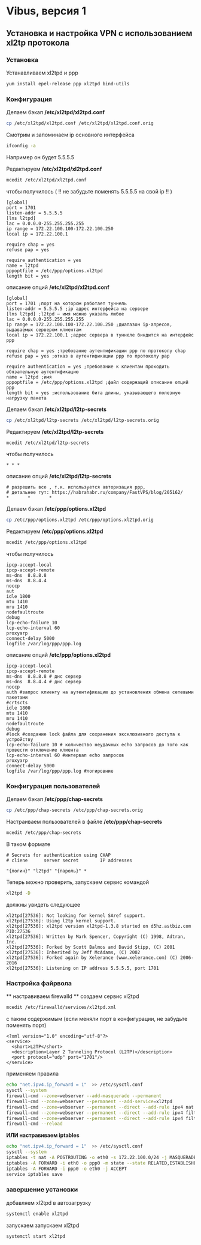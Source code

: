 # Vibus, версия 1
## Установка и настройка VPN с использованием xl2tp протокола

### Установка
Устанавливаем xl2tpd и ppp
```bash
yum install epel-release ppp xl2tpd bind-utils
```

### Конфигурация
Делаем бэкап **/etc/xl2tpd/xl2tpd.conf**
```bash
cp /etc/xl2tpd/xl2tpd.conf /etc/xl2tpd/xl2tpd.conf.orig
```
Смотрим и запоминаем ip основного интерфейса
```bash
ifconfig -a
```
Например он будет 5.5.5.5

Редактируем **/etc/xl2tpd/xl2tpd.conf**
```bash
mcedit /etc/xl2tpd/xl2tpd.conf
```
чтобы получилось ( !! не забудьте поменять 5.5.5.5 на свой ip !! )
```text
[global]
port = 1701
listen-addr = 5.5.5.5
[lns l2tpd]
lac = 0.0.0.0-255.255.255.255
ip range = 172.22.100.100-172.22.100.250
local ip = 172.22.100.1
 
require chap = yes
refuse pap = yes
 
require authentication = yes
name = l2tpd
pppoptfile = /etc/ppp/options.xl2tpd
length bit = yes
```
описание опций **/etc/xl2tpd/xl2tpd.conf**
```text
[global]
port = 1701 ;порт на котором работает туннель
listen-addr = 5.5.5.5 ;ip адрес интерфейса на сервере
[lns l2tpd] ;l2tpd — имя можно указать любое
lac = 0.0.0.0-255.255.255.255
ip range = 172.22.100.100-172.22.100.250 ;диапазон ip-алресов, выдаваемых сервером клиентам
local ip = 172.22.100.1 ;адрес сервера в туннеле биндится на интерфейс ppp
 
require chap = yes ;требование аутентификации ppp по протоколу chap
refuse pap = yes ;отказ в аутентификации ppp по протоколу pap
 
require authentication = yes ;требование к клиентам проходить обязательную аутентификацию
name = l2tpd ;имя
pppoptfile = /etc/ppp/options.xl2tpd ;файл содержащий описание опций ppp
length bit = yes ;использование бита длины, указывающего полезную нагрузку пакета
```
Делаем бэкап **/etc/xl2tpd/l2tp-secrets**
```bash
cp /etc/xl2tpd/l2tp-secrets /etc/xl2tpd/l2tp-secrets.orig
```
Редактируем **/etc/xl2tpd/l2tp-secrets**
```bash
mcedit /etc/xl2tpd/l2tp-secrets
```
чтобы получилось
```text
* * *
```
описание опций **/etc/xl2tpd/l2tp-secrets**
```text
# разрешить все , т.к. используется авторизация ppp, 
# детальнее тут: https://habrahabr.ru/company/FastVPS/blog/205162/
*       *       *   
```
Делаем бэкап **/etc/ppp/options.xl2tpd**
```bash
cp /etc/ppp/options.xl2tpd /etc/ppp/options.xl2tpd.orig
```
Редактируем **/etc/ppp/options.xl2tpd**
```bash
mcedit /etc/ppp/options.xl2tpd
```
чтобы получилось
```text
ipcp-accept-local
ipcp-accept-remote
ms-dns  8.8.8.8
ms-dns  8.8.4.4
noccp
aut
idle 1800
mtu 1410
mru 1410
nodefaultroute
debug
lcp-echo-failure 10
lcp-echo-interval 60
proxyarp
connect-delay 5000
logfile /var/log/ppp/ppp.log
```
описание опций **/etc/ppp/options.xl2tpd**
```text
ipcp-accept-local
ipcp-accept-remote
ms-dns  8.8.8.8 # днс сервер
ms-dns  8.8.4.4 # днс сервер
noccp
auth #запрос клиенту на аутентификацию до установления обмена сетевыми пакетами
#crtscts
idle 1800
mtu 1410
mru 1410
nodefaultroute
debug
#lock #создание lock файла для сохранения эксклюзивного доступа к устройству
lcp-echo-failure 10 # количество неудачных echo запросов до того как провести отключение клиента
lcp-echo-interval 60 #интервал echo запросов
proxyarp
connect-delay 5000
logfile /var/log/ppp/ppp.log #логировние
```
### Конфигурация пользователей
Делаем бэкап **/etc/ppp/chap-secrets**
```bash
cp /etc/ppp/chap-secrets /etc/ppp/chap-secrets.orig
```
Настраиваем пользователей в файле **/etc/ppp/chap-secrets**
```bash
mcedit /etc/ppp/chap-secrets
```
В таком формате
```text
# Secrets for authentication using CHAP
# clienе      server secret        IP addresses
 
"{логин}" "l2tpd" "{пароль}" *
```
Теперь можно проверить, запускаем сервис командой
```bash
xl2tpd -D
```
должны увидеть следующее
```text
xl2tpd[27536]: Not looking for kernel SAref support.
xl2tpd[27536]: Using l2tp kernel support.
xl2tpd[27536]: xl2tpd version xl2tpd-1.3.8 started on d5hz.astbiz.com PID:27536
xl2tpd[27536]: Written by Mark Spencer, Copyright (C) 1998, Adtran, Inc.
xl2tpd[27536]: Forked by Scott Balmos and David Stipp, (C) 2001
xl2tpd[27536]: Inherited by Jeff McAdams, (C) 2002
xl2tpd[27536]: Forked again by Xelerance (www.xelerance.com) (C) 2006-2016
xl2tpd[27536]: Listening on IP address 5.5.5.5, port 1701
```
### Настройка файрвола
** настравиваем firewalld **
создаем сервис xl2tpd
```bash
mcedit /etc/firewalld/services/xl2tpd.xml
```
с таким содержимым (если меняли порт в конфигурации, не забудьте поменять порт)
```text
<?xml version="1.0" encoding="utf-8"?>
<service>
  <short>L2TP</short>
  <description>Layer 2 Tunneling Protocol (L2TP)</description>
  <port protocol="udp" port="1701"/>
</service>
```
применяем правила
```bash
echo "net.ipv4.ip_forward = 1"  >> /etc/sysctl.conf
sysctl --system
firewall-cmd --zone=webserver --add-masquerade --permanent 
firewall-cmd --zone=webserver --permanent --add-service=xl2tpd
firewall-cmd --zone=webserver --permanent --direct --add-rule ipv4 nat POSTROUTING 0 -o eth0 -s 172.22.100.0/24 -j MASQUERADE
firewall-cmd --zone=webserver --permanent --direct --add-rule ipv4 filter FORWARD 0 -i eth0 -o ppp0 -m state --state RELATED,ESTABLISHED -j ACCEPT
firewall-cmd --zone=webserver --permanent --direct --add-rule ipv4 filter FORWARD 0 -i ppp0 -o eth0 -j ACCEPT
firewall-cmd --reload 
```
**ИЛИ настравиваем iptables**
```bash
echo "net.ipv4.ip_forward = 1"  >> /etc/sysctl.conf
sysctl --system
iptables -t nat -A POSTROUTING -o eth0 -s 172.22.100.0/24 -j MASQUERADE
iptables -A FORWARD -i eth0 -o ppp0 -m state --state RELATED,ESTABLISHED -j ACCEPT
iptables -A FORWARD -i ppp0 -o eth0 -j ACCEPT
service iptables save
```
### завершение установки

добавляем xl2tpd в автозагрузку
```bash
systemctl enable xl2tpd
```
запускаем
запускаем xl2tpd
```bash
systemctl start xl2tpd
```
